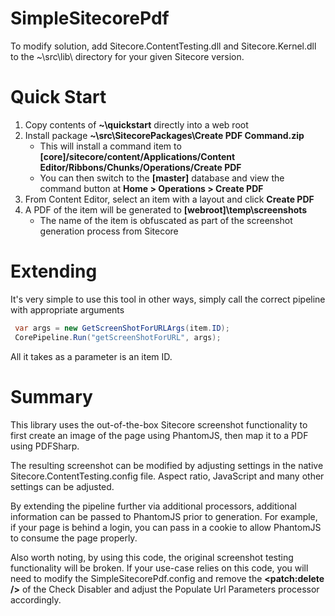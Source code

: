# SimpleSitecorePdf
To modify solution, add Sitecore.ContentTesting.dll and Sitecore.Kernel.dll to the ~\src\lib\ directory for your given Sitecore version.

# Quick Start

1. Copy contents of **~\quickstart** directly into a web root
2. Install package **~\src\SitecorePackages\Create PDF Command.zip**
    * This will install a command item to **[core]/sitecore/content/Applications/Content Editor/Ribbons/Chunks/Operations/Create PDF**
	* You can then switch to the **[master]** database and view the command button at **Home > Operations > Create PDF**
3. From Content Editor, select an item with a layout and click **Create PDF**
4. A PDF of the item will be generated to **[webroot]\temp\screenshots**
    * The name of the item is obfuscated as part of the screenshot generation process from Sitecore
	
# Extending

It's very simple to use this tool in other ways, simply call the correct pipeline with appropriate arguments

```cs
 var args = new GetScreenShotForURLArgs(item.ID);
 CorePipeline.Run("getScreenShotForURL", args);
```

All it takes as a parameter is an item ID.  

# Summary

This library uses the out-of-the-box Sitecore screenshot functionality to first create an image of the page using PhantomJS, then map it to a PDF using PDFSharp.

The resulting screenshot can be modified by adjusting settings in the native Sitecore.ContentTesting.config file. Aspect ratio, JavaScript and many other settings can be adjusted.

By extending the pipeline further via additional processors, additional information can be passed to PhantomJS prior to generation.  For example, if your page is behind a login, you can pass in a cookie to allow PhantomJS to consume the page properly.

Also worth noting, by using this code, the original screenshot testing functionality will be broken. If your use-case relies on this code, you will need to modify the SimpleSitecorePdf.config and remove the **<patch:delete />** of the Check Disabler and adjust the Populate Url Parameters processor accordingly.